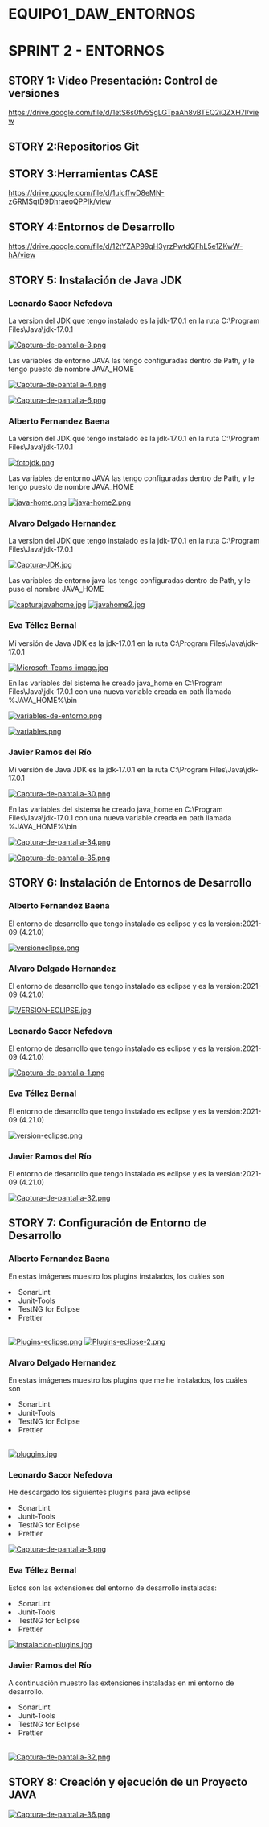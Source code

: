 # EQUIPO1_DAW_ENTORNOS 
<h1>SPRINT 2 - ENTORNOS</h1>
<h2>STORY 1: Vídeo Presentación: Control de versiones</h2>

https://drive.google.com/file/d/1etS6s0fv5SgLGTpaAh8vBTEQ2iQZXH7l/view

<h2>STORY 2:Repositorios Git</h2>


<h2>STORY 3:Herramientas CASE</h2>

https://drive.google.com/file/d/1uIcffwD8eMN-zGRMSqtD9DhraeoQPPIk/view

<h2>STORY 4:Entornos de Desarrollo</h2>

https://drive.google.com/file/d/12tYZAP99qH3yrzPwtdQFhL5e1ZKwW-hA/view

<h2>STORY 5: Instalación de Java JDK</h2>

<h3>Leonardo Sacor Nefedova</h3>
<p>La version del JDK que tengo instalado es la jdk-17.0.1 en la ruta C:\Program Files\Java\jdk-17.0.1</p>

[![Captura-de-pantalla-3.png](https://i.postimg.cc/QCyRv108/Captura-de-pantalla-3.png)](https://postimg.cc/Fk0WLfM8)

<p>Las variables de entorno JAVA las tengo configuradas dentro de Path, y le tengo puesto de nombre JAVA_HOME</p>

[![Captura-de-pantalla-4.png](https://i.postimg.cc/KzcwzJWc/Captura-de-pantalla-4.png)](https://postimg.cc/wtP04cHn)

[![Captura-de-pantalla-6.png](https://i.postimg.cc/L6qdLQ8n/Captura-de-pantalla-6.png)](https://postimg.cc/ppt1tZ8H)

<h3>Alberto Fernandez Baena</h3>
<p>La version del JDK que tengo instalado es la jdk-17.0.1 en la ruta C:\Program Files\Java\jdk-17.0.1</p>

[![fotojdk.png](https://i.postimg.cc/t48DTNhL/fotojdk.png)](https://postimg.cc/fVjYqXqK)

<p>Las variables de entorno JAVA las tengo configuradas dentro de Path, y le tengo puesto de nombre JAVA_HOME</p>

[![java-home.png](https://i.postimg.cc/13YbBQPq/java-home.png)](https://postimg.cc/bZk6Y4Zy)
[![java-home2.png](https://i.postimg.cc/9Fgx5YS3/java-home2.png)](https://postimg.cc/tYPdFWpD)


<h3>Alvaro Delgado Hernandez</h3>

<p>La version del JDK que tengo instalado es la jdk-17.0.1 en la ruta C:\Program Files\Java\jdk-17.0.1</p>

[![Captura-JDK.jpg](https://i.postimg.cc/MGDyGbHc/Captura-JDK.jpg)](https://postimg.cc/p9m9GjDx)

<p>Las variables de entorno java las tengo configuradas dentro de Path, y le puse el nombre JAVA_HOME</p>

[![capturajavahome.jpg](https://i.postimg.cc/mgdL2PRL/capturajavahome.jpg)](https://postimg.cc/18qhv5f2)
[![javahome2.jpg](https://i.postimg.cc/YSsC8hyn/javahome2.jpg)](https://postimg.cc/KKtb8vbB)

<h3>Eva Téllez Bernal</h3>
<p>Mi versión de Java JDK es la jdk-17.0.1 en la ruta C:\Program Files\Java\jdk-17.0.1</p>

[![Microsoft-Teams-image.jpg](https://i.postimg.cc/KY6R3df3/Microsoft-Teams-image.jpg)](https://postimg.cc/VSFY3Z3z)

<p>En las variables del sistema he creado java_home en C:\Program Files\Java\jdk-17.0.1 con una nueva variable creada en path llamada %JAVA_HOME%\bin</p>

[![variables-de-entorno.png](https://i.postimg.cc/43tL7Wm7/variables-de-entorno.png)](https://postimg.cc/06kdhdGP)

[![variables.png](https://i.postimg.cc/Nf6RHZ4w/variables.png)](https://postimg.cc/sv2BF6qn)

<h3>Javier Ramos del Río</h3>
<p>Mi versión de Java JDK es la jdk-17.0.1 en la ruta C:\Program Files\Java\jdk-17.0.1</p>

 [![Captura-de-pantalla-30.png](https://i.postimg.cc/FF8dMk3V/Captura-de-pantalla-30.png)](https://postimg.cc/Jt3zJnTs)
  
<p>En las variables del sistema he creado java_home en C:\Program Files\Java\jdk-17.0.1 con una nueva variable creada en path llamada %JAVA_HOME%\bin</p>
  
[![Captura-de-pantalla-34.png](https://i.postimg.cc/RZD0jN3z/Captura-de-pantalla-34.png)](https://postimg.cc/qN20KBXm)

[![Captura-de-pantalla-35.png](https://i.postimg.cc/Y0M21FPQ/Captura-de-pantalla-35.png)](https://postimg.cc/ftqhsVDb)
 
<h2>STORY 6: Instalación de Entornos de Desarrollo</h2>

<h3>Alberto Fernandez Baena</h3>
<p>El entorno de desarrollo que tengo instalado es eclipse y es la versión:2021-09 (4.21.0)</p>

[![versioneclipse.png](https://i.postimg.cc/Wp65pZY4/versioneclipse.png)](https://postimg.cc/14XGJ8Qx)

<h3>Alvaro Delgado Hernandez</h3>
<p>El entorno de desarrollo que tengo instalado es eclipse y es la versión:2021-09 (4.21.0)</p>

[![VERSION-ECLIPSE.jpg](https://i.postimg.cc/VktrJ9Gf/VERSION-ECLIPSE.jpg)](https://postimg.cc/3kKJ6GQV)

<h3>Leonardo Sacor Nefedova</h3>
<p>El entorno de desarrollo que tengo instalado es eclipse y es la versión:2021-09 (4.21.0)</p>

[![Captura-de-pantalla-1.png](https://i.postimg.cc/YCBKxj6S/Captura-de-pantalla-1.png)](https://postimg.cc/hfs5DD3F)

<h3>Eva Téllez Bernal</h3>
<p>El entorno de desarrollo que tengo instalado es eclipse y es la versión:2021-09 (4.21.0)</p>

[![version-eclipse.png](https://i.postimg.cc/7Pdy2WLX/version-eclipse.png)](https://postimg.cc/K4PVXQBg)

<h3>Javier Ramos del Río</h3>
<p>El entorno de desarrollo que tengo instalado es eclipse y es la versión:2021-09 (4.21.0)</p>

[![Captura-de-pantalla-32.png](https://i.postimg.cc/4d825kLw/Captura-de-pantalla-32.png)](https://postimg.cc/WFk7NKPJ)

<h2>STORY 7: Configuración de Entorno de Desarrollo</h2>

<h3>Alberto Fernandez Baena</h3>
<p>En estas imágenes muestro los plugins instalados, los cuáles son</p>
  <li>SonarLint</li>
  <li>Junit-Tools</li>
  <li>TestNG for Eclipse</li>
  <li>Prettier</li>
  </br>
  
[![Plugins-eclipse.png](https://i.postimg.cc/vHJ6xqNL/Plugins-eclipse.png)](https://postimg.cc/rK9pvJcK)
[![Plugins-eclipse-2.png](https://i.postimg.cc/bYKQ1wGt/Plugins-eclipse-2.png)](https://postimg.cc/3WF4T7F8)

<h3>Alvaro Delgado Hernandez</h3>
<p>En estas imágenes muestro los plugins  que me he instalados, los cuáles son</p>
  <li>SonarLint</li>
  <li>Junit-Tools</li>
  <li>TestNG for Eclipse</li>
  <li>Prettier</li>
  </br> 
 
 [![pluggins.jpg](https://i.postimg.cc/vHJwZ5xt/pluggins.jpg)](https://postimg.cc/0b0BtMfz)

<h3>Leonardo Sacor Nefedova</h3>

<p> He descargado los siguientes plugins para java eclipse</p>

<li >SonarLint </li>
<li> Junit-Tools</li>
<li> TestNG for Eclipse</li>
<li> Prettier</li>

[![Captura-de-pantalla-3.png](https://i.postimg.cc/KYPmSB5w/Captura-de-pantalla-3.png)](https://postimg.cc/4KxDpKqQ)


<h3>Eva Téllez Bernal</h3>
<p>Estos son las extensiones del entorno de desarrollo instaladas:</p>
  <li>SonarLint</li>
  <li>Junit-Tools</li>
  <li>TestNG for Eclipse</li>
  <li>Prettier</li>
  
  [![Instalacion-plugins.jpg](https://i.postimg.cc/Hn8ZY9c3/Instalacion-plugins.jpg)](https://postimg.cc/Wqj6Sr7J)

<h3>Javier Ramos del Río</h3>
<p>A continuación muestro las extensiones instaladas en mi entorno de desarrollo.</p>
  <li>SonarLint</li>
  <li>Junit-Tools</li>
  <li>TestNG for Eclipse</li>
  <li>Prettier</li>
  </br> 

[![Captura-de-pantalla-32.png](https://i.postimg.cc/4d825kLw/Captura-de-pantalla-32.png)](https://postimg.cc/WFk7NKPJ)

<h2>STORY 8: Creación y ejecución de un Proyecto JAVA</h2>

[![Captura-de-pantalla-36.png](https://i.postimg.cc/wBNs2hwr/Captura-de-pantalla-36.png)](https://postimg.cc/p92TXnbQ)
